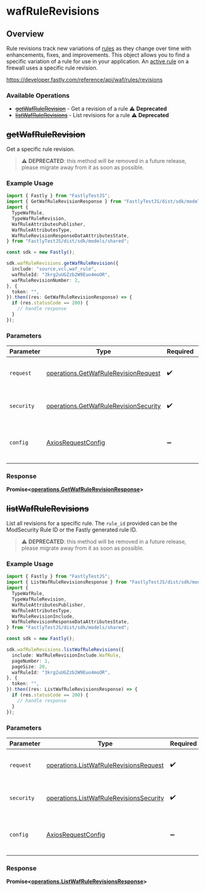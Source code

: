 # wafRuleRevisions

## Overview

Rule revisions track new variations of [rules](/reference/api/waf/rules/) as they change over time with enhancements, fixes, and improvements. This object allows you to find a specific variation of a rule for use in your application. An [active rule](/reference/api/waf/rules/active/) on a firewall uses a specific rule revision.

<https://developer.fastly.com/reference/api/waf/rules/revisions>
### Available Operations

* [~~getWafRuleRevision~~](#getwafrulerevision) - Get a revision of a rule :warning: **Deprecated**
* [~~listWafRuleRevisions~~](#listwafrulerevisions) - List revisions for a rule :warning: **Deprecated**

## ~~getWafRuleRevision~~

Get a specific rule revision.

> :warning: **DEPRECATED**: this method will be removed in a future release, please migrate away from it as soon as possible.

### Example Usage

```typescript
import { Fastly } from "FastlyTestJS";
import { GetWafRuleRevisionResponse } from "FastlyTestJS/dist/sdk/models/operations";
import {
  TypeWafRule,
  TypeWafRuleRevision,
  WafRuleAttributesPublisher,
  WafRuleAttributesType,
  WafRuleRevisionResponseDataAttributesState,
} from "FastlyTestJS/dist/sdk/models/shared";

const sdk = new Fastly();

sdk.wafRuleRevisions.getWafRuleRevision({
  include: "source,vcl,waf_rule",
  wafRuleId: "3krg2uUGZzb2W9Euo4moOR",
  wafRuleRevisionNumber: 2,
}, {
  token: "",
}).then((res: GetWafRuleRevisionResponse) => {
  if (res.statusCode == 200) {
    // handle response
  }
});
```

### Parameters

| Parameter                                                                                      | Type                                                                                           | Required                                                                                       | Description                                                                                    |
| ---------------------------------------------------------------------------------------------- | ---------------------------------------------------------------------------------------------- | ---------------------------------------------------------------------------------------------- | ---------------------------------------------------------------------------------------------- |
| `request`                                                                                      | [operations.GetWafRuleRevisionRequest](../../models/operations/getwafrulerevisionrequest.md)   | :heavy_check_mark:                                                                             | The request object to use for the request.                                                     |
| `security`                                                                                     | [operations.GetWafRuleRevisionSecurity](../../models/operations/getwafrulerevisionsecurity.md) | :heavy_check_mark:                                                                             | The security requirements to use for the request.                                              |
| `config`                                                                                       | [AxiosRequestConfig](https://axios-http.com/docs/req_config)                                   | :heavy_minus_sign:                                                                             | Available config options for making requests.                                                  |


### Response

**Promise<[operations.GetWafRuleRevisionResponse](../../models/operations/getwafrulerevisionresponse.md)>**


## ~~listWafRuleRevisions~~

List all revisions for a specific rule. The `rule_id` provided can be the ModSecurity Rule ID or the Fastly generated rule ID.

> :warning: **DEPRECATED**: this method will be removed in a future release, please migrate away from it as soon as possible.

### Example Usage

```typescript
import { Fastly } from "FastlyTestJS";
import { ListWafRuleRevisionsResponse } from "FastlyTestJS/dist/sdk/models/operations";
import {
  TypeWafRule,
  TypeWafRuleRevision,
  WafRuleAttributesPublisher,
  WafRuleAttributesType,
  WafRuleRevisionInclude,
  WafRuleRevisionResponseDataAttributesState,
} from "FastlyTestJS/dist/sdk/models/shared";

const sdk = new Fastly();

sdk.wafRuleRevisions.listWafRuleRevisions({
  include: WafRuleRevisionInclude.WafRule,
  pageNumber: 1,
  pageSize: 20,
  wafRuleId: "3krg2uUGZzb2W9Euo4moOR",
}, {
  token: "",
}).then((res: ListWafRuleRevisionsResponse) => {
  if (res.statusCode == 200) {
    // handle response
  }
});
```

### Parameters

| Parameter                                                                                          | Type                                                                                               | Required                                                                                           | Description                                                                                        |
| -------------------------------------------------------------------------------------------------- | -------------------------------------------------------------------------------------------------- | -------------------------------------------------------------------------------------------------- | -------------------------------------------------------------------------------------------------- |
| `request`                                                                                          | [operations.ListWafRuleRevisionsRequest](../../models/operations/listwafrulerevisionsrequest.md)   | :heavy_check_mark:                                                                                 | The request object to use for the request.                                                         |
| `security`                                                                                         | [operations.ListWafRuleRevisionsSecurity](../../models/operations/listwafrulerevisionssecurity.md) | :heavy_check_mark:                                                                                 | The security requirements to use for the request.                                                  |
| `config`                                                                                           | [AxiosRequestConfig](https://axios-http.com/docs/req_config)                                       | :heavy_minus_sign:                                                                                 | Available config options for making requests.                                                      |


### Response

**Promise<[operations.ListWafRuleRevisionsResponse](../../models/operations/listwafrulerevisionsresponse.md)>**

